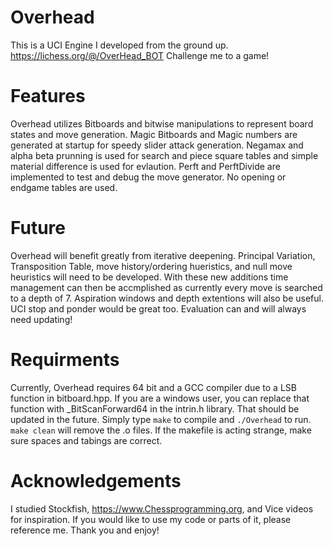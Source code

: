 # Overhead
This is a UCI Engine I developed from the ground up. https://lichess.org/@/OverHead_BOT Challenge me to a game!

# Features
Overhead utilizes Bitboards and bitwise manipulations to represent board states and move generation. Magic Bitboards and Magic numbers are generated at startup for speedy slider attack generation. Negamax and alpha beta prunning is used for search and piece square tables and simple material difference is used for evlaution. Perft and PerftDivide are implemented to test and debug the move generator. No opening or endgame tables are used.

# Future
Overhead will benefit greatly from iterative deepening. Principal Variation, Transposition Table, move history/ordering hueristics, and null move heuristics will need to be developed. With these new additions time management can then be accmplished as currently every move is searched to a depth of 7. Aspiration windows and depth extentions will also be useful. UCI stop and ponder would be great too. Evaluation can and will always need updating!

# Requirments 
Currently, Overhead requires 64 bit and a GCC compiler due to a LSB function in bitboard.hpp. If you are a windows user, you can replace that function with _BitScanForward64 in the intrin.h library. That should be updated in the future. Simply type `make` to compile and `./Overhead` to run. `make clean` will remove the .o files. If the makefile is acting strange, make sure spaces and tabings are correct. 

# Acknowledgements 
I studied Stockfish, https://www.Chessprogramming.org, and Vice videos for inspiration.
If you would like to use my code or parts of it, please reference me. Thank you and enjoy!
